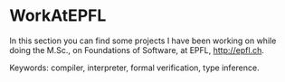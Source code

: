WorkAtEPFL
==========

  In this section you can find some projects I have been working on while doing
the M.Sc., on Foundations of Software, at EPFL, http://epfl.ch.

Keywords: compiler, interpreter, formal verification, type inference.
